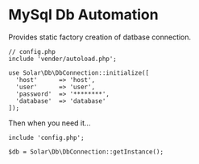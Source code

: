 # MySql Db Automation
Provides static factory creation of datbase connection.
```
// config.php
include 'vender/autoload.php';

use Solar\Db\DbConnection::initialize([
  'host'      => 'host',
  'user'      => 'user',
  'password'  => '********',
  'database'  => 'database'
]);
```
Then when you need it...
```
include 'config.php';

$db = Solar\Db\DbConnection::getInstance();
```
